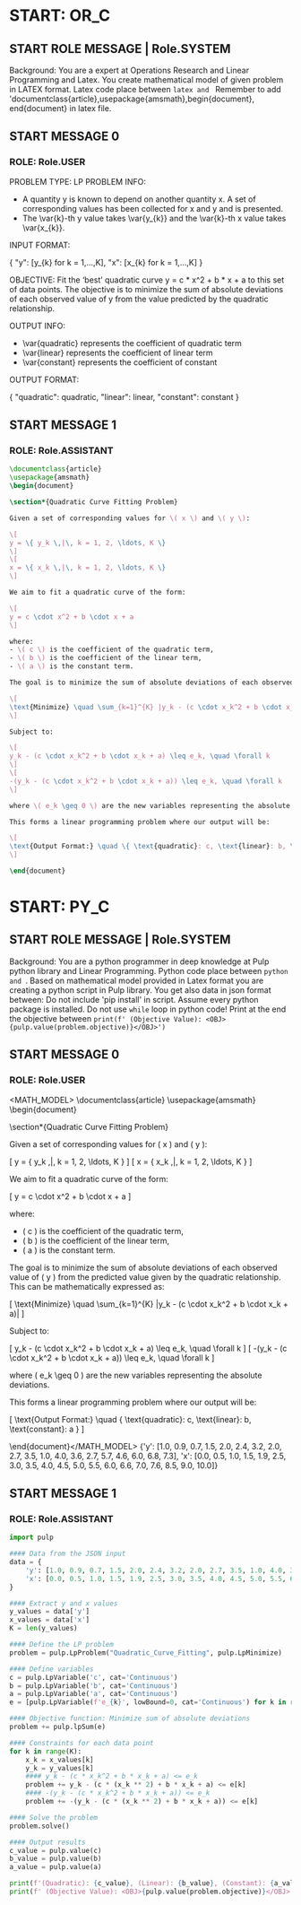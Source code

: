 # START: OR_C 
## START ROLE MESSAGE | Role.SYSTEM 
Background: You are a expert at Operations Research and Linear Programming and Latex. You create mathematical model of given problem in LATEX format. Latex code place between ```latex and ``` Remember to add 'documentclass{article},usepackage{amsmath},begin{document}, end{document} in latex file. 
## START MESSAGE 0 
### ROLE: Role.USER
<DESCRIPTION>
PROBLEM TYPE: LP
PROBLEM INFO:

- A quantity y is known to depend on another quantity x. A set of corresponding values has been collected for x and y and is presented.
- The \var{k}-th y value takes \var{y_{k}} and the \var{k}-th x value takes \var{x_{k}}.

INPUT FORMAT:

{
    "y": [y_{k} for k = 1,...,K],
    "x": [x_{k} for k = 1,...,K]
}


OBJECTIVE: Fit the ‘best’ quadratic curve y = c * x^2 + b * x + a to this set of data points. The objective is to minimize the sum of absolute deviations of each observed value of y from the value predicted by the quadratic relationship.

OUTPUT INFO:

- \var{quadratic} represents the coefficient of quadratic term
- \var{linear} represents the coefficient of linear term
- \var{constant} represents the coefficient of constant

OUTPUT FORMAT:

{
    "quadratic": quadratic,
    "linear": linear,
    "constant": constant
}
</DESCRIPTION>


## START MESSAGE 1 
### ROLE: Role.ASSISTANT
```latex
\documentclass{article}
\usepackage{amsmath}
\begin{document}

\section*{Quadratic Curve Fitting Problem}

Given a set of corresponding values for \( x \) and \( y \):

\[
y = \{ y_k \,|\, k = 1, 2, \ldots, K \}
\]
\[
x = \{ x_k \,|\, k = 1, 2, \ldots, K \}
\]

We aim to fit a quadratic curve of the form:

\[
y = c \cdot x^2 + b \cdot x + a
\]

where:
- \( c \) is the coefficient of the quadratic term,
- \( b \) is the coefficient of the linear term,
- \( a \) is the constant term.

The goal is to minimize the sum of absolute deviations of each observed value of \( y \) from the predicted value given by the quadratic relationship. This can be mathematically expressed as:

\[
\text{Minimize} \quad \sum_{k=1}^{K} |y_k - (c \cdot x_k^2 + b \cdot x_k + a)|
\]

Subject to:

\[
y_k - (c \cdot x_k^2 + b \cdot x_k + a) \leq e_k, \quad \forall k
\]
\[
-(y_k - (c \cdot x_k^2 + b \cdot x_k + a)) \leq e_k, \quad \forall k
\]

where \( e_k \geq 0 \) are the new variables representing the absolute deviations.

This forms a linear programming problem where our output will be:

\[
\text{Output Format:} \quad \{ \text{quadratic}: c, \text{linear}: b, \text{constant}: a \}
\]

\end{document}
```

# START: PY_C 
## START ROLE MESSAGE | Role.SYSTEM 
Background: You are a python programmer in deep knowledge at Pulp python library and Linear Programming. Python code place between ```python and ```. Based on mathematical model provided in Latex format you are creating a python script in Pulp library. You get also data in json format between: <DATA></DATA> Do not include 'pip install' in script. Assume every python package is installed. Do not use `while` loop in python code! Print at the end the objective between <OBJ></OBJ> `print(f' (Objective Value): <OBJ>{pulp.value(problem.objective)}</OBJ>')` 
## START MESSAGE 0 
### ROLE: Role.USER
<MATH_MODEL>
\documentclass{article}
\usepackage{amsmath}
\begin{document}

\section*{Quadratic Curve Fitting Problem}

Given a set of corresponding values for \( x \) and \( y \):

\[
y = \{ y_k \,|\, k = 1, 2, \ldots, K \}
\]
\[
x = \{ x_k \,|\, k = 1, 2, \ldots, K \}
\]

We aim to fit a quadratic curve of the form:

\[
y = c \cdot x^2 + b \cdot x + a
\]

where:
- \( c \) is the coefficient of the quadratic term,
- \( b \) is the coefficient of the linear term,
- \( a \) is the constant term.

The goal is to minimize the sum of absolute deviations of each observed value of \( y \) from the predicted value given by the quadratic relationship. This can be mathematically expressed as:

\[
\text{Minimize} \quad \sum_{k=1}^{K} |y_k - (c \cdot x_k^2 + b \cdot x_k + a)|
\]

Subject to:

\[
y_k - (c \cdot x_k^2 + b \cdot x_k + a) \leq e_k, \quad \forall k
\]
\[
-(y_k - (c \cdot x_k^2 + b \cdot x_k + a)) \leq e_k, \quad \forall k
\]

where \( e_k \geq 0 \) are the new variables representing the absolute deviations.

This forms a linear programming problem where our output will be:

\[
\text{Output Format:} \quad \{ \text{quadratic}: c, \text{linear}: b, \text{constant}: a \}
\]

\end{document}</MATH_MODEL>
<DATA>
{'y': [1.0, 0.9, 0.7, 1.5, 2.0, 2.4, 3.2, 2.0, 2.7, 3.5, 1.0, 4.0, 3.6, 2.7, 5.7, 4.6, 6.0, 6.8, 7.3], 'x': [0.0, 0.5, 1.0, 1.5, 1.9, 2.5, 3.0, 3.5, 4.0, 4.5, 5.0, 5.5, 6.0, 6.6, 7.0, 7.6, 8.5, 9.0, 10.0]}</DATA>


## START MESSAGE 1 
### ROLE: Role.ASSISTANT
```python
import pulp

#### Data from the JSON input
data = {
    'y': [1.0, 0.9, 0.7, 1.5, 2.0, 2.4, 3.2, 2.0, 2.7, 3.5, 1.0, 4.0, 3.6, 2.7, 5.7, 4.6, 6.0, 6.8, 7.3],
    'x': [0.0, 0.5, 1.0, 1.5, 1.9, 2.5, 3.0, 3.5, 4.0, 4.5, 5.0, 5.5, 6.0, 6.6, 7.0, 7.6, 8.5, 9.0, 10.0]
}

#### Extract y and x values
y_values = data['y']
x_values = data['x']
K = len(y_values)

#### Define the LP problem
problem = pulp.LpProblem("Quadratic_Curve_Fitting", pulp.LpMinimize)

#### Define variables
c = pulp.LpVariable('c', cat='Continuous')
b = pulp.LpVariable('b', cat='Continuous')
a = pulp.LpVariable('a', cat='Continuous')
e = [pulp.LpVariable(f'e_{k}', lowBound=0, cat='Continuous') for k in range(K)]

#### Objective function: Minimize sum of absolute deviations
problem += pulp.lpSum(e)

#### Constraints for each data point
for k in range(K):
    x_k = x_values[k]
    y_k = y_values[k]
    #### y_k - (c * x_k^2 + b * x_k + a) <= e_k
    problem += y_k - (c * (x_k ** 2) + b * x_k + a) <= e[k]
    #### -(y_k - (c * x_k^2 + b * x_k + a)) <= e_k
    problem += -(y_k - (c * (x_k ** 2) + b * x_k + a)) <= e[k]

#### Solve the problem
problem.solve()

#### Output results
c_value = pulp.value(c)
b_value = pulp.value(b)
a_value = pulp.value(a)

print(f'(Quadratic): {c_value}, (Linear): {b_value}, (Constant): {a_value}')
print(f' (Objective Value): <OBJ>{pulp.value(problem.objective)}</OBJ>')
```

